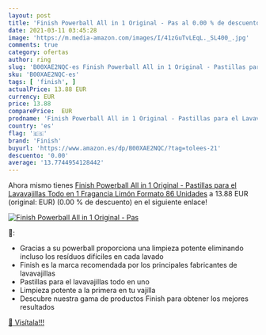 ```yaml
---
layout: post
title: 'Finish Powerball All in 1 Original - Pas al 0.00 % de descuento'
date: 2021-03-11 03:45:28
image: 'https://m.media-amazon.com/images/I/41zGuTvLEqL._SL400_.jpg'
comments: true
category: ofertas
author: ring
slug: 'B00XAE2NQC-es Finish Powerball All in 1 Original - Pastillas para el...'
sku: 'B00XAE2NQC-es'
tags: [ 'finish', ]
actualPrice: 13.88 EUR
currency: EUR
price: 13.88
comparePrice:  EUR
prodname: 'Finish Powerball All in 1 Original - Pastillas para el Lavavajillas Todo en 1  Fragancia Limón  Formato 86 Unidades'
country: 'es'
flag: '🇪🇸'
brand: 'Finish'
buyurl: 'https://www.amazon.es/dp/B00XAE2NQC/?tag=tolees-21'
descuento: '0.00'
average: '13.7744954128442'
---
```


Ahora mismo tienes [Finish Powerball All in 1 Original - Pastillas para el Lavavajillas Todo en 1  Fragancia Limón  Formato 86 Unidades](https://www.amazon.es/dp/B00XAE2NQC/?tag=tolees-21) a 13.88 EUR (original:  EUR) (0.00 %  de descuento) en el siguiente enlace!

[![Finish Powerball All in 1 Original - Pas](https://m.media-amazon.com/images/I/41zGuTvLEqL._SL400_.jpg)](https://www.amazon.es/dp/B00XAE2NQC/?tag=tolees-21)

🔎:

- Gracias a su powerball proporciona una limpieza potente eliminando incluso los resíduos difíciles en cada lavado
- Finish es la marca recomendada por los principales fabricantes de lavavajillas
- Pastillas para el lavavajillas todo en uno
- Limpieza potente a la primera en tu vajilla
- Descubre nuestra gama de productos Finish para obtener los mejores resultados

[🛒 Visítala!!!](https://www.amazon.es/dp/B00XAE2NQC/?tag=tolees-21)
